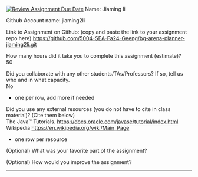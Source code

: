 [![Review Assignment Due Date](https://classroom.github.com/assets/deadline-readme-button-22041afd0340ce965d47ae6ef1cefeee28c7c493a6346c4f15d667ab976d596c.svg)](https://classroom.github.com/a/0xloH2Pu)
Name: Jiaming li

Github Account name: jiaming2li

Link to Assignment on Github: (copy and paste the link to your assignment repo here)
https://github.com/5004-SEA-Fa24-Geeng/bg-arena-planner-jiaming2li.git

How many hours did it take you to complete this assignment (estimate)?  
50

Did you collaborate with any other students/TAs/Professors? If so, tell us who and in what
capacity.  
No

* one per row, add more if needed
  
Did you use any external resources (you do not have to cite in class material)? (Cite them below)  
The Java™ Tutorials. https://docs.oracle.com/javase/tutorial/index.html
Wikipedia https://en.wikipedia.org/wiki/Main_Page
* one row per resource


(Optional) What was your favorite part of the assignment?

(Optional) How would you improve the assignment?

---
